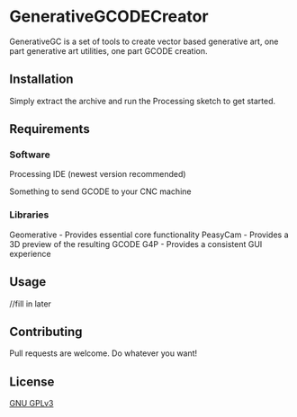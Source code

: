 # GenerativeGCODECreator

GenerativeGC is a set of tools to create vector based generative art,
one part generative art utilities, one part GCODE creation.

## Installation

Simply extract the archive and run the Processing sketch to get started.

## Requirements

### Software

Processing IDE (newest version recommended)

Something to send GCODE to your CNC machine

### Libraries

Geomerative - Provides essential core functionality
PeasyCam - Provides a 3D preview of the resulting GCODE
G4P - Provides a consistent GUI experience

## Usage

//fill in later

## Contributing
Pull requests are welcome. Do whatever you want!

## License
[GNU GPLv3](https://choosealicense.com/licenses/gpl-3.0/)
